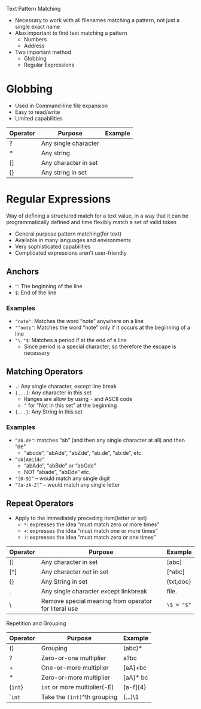 Text Pattern Matching
- Necessary to work with all filenames matching a pattern, not just a single exact name
- Also important to find text matching a pattern
	- Numbers
	- Address
- Two important method
	- Globbing
	- Regular Expressions

# Globbing
- Used in Command-line file expansion
- Easy to read/write
- Limited capabilities

| Operator    | Purpose    | Example |
| --- | --- | -------- |
| ?    | Any single character    |          |
| *    | Any string    |          |
| []   | Any character in set    |          |
| {}    | Any string in set    |          |

# Regular Expressions

Way of defining a structured match for a text value, in a way that it can be programmatically defined and time flexibly match a set of valid token
- General purpose pattern matching(for text)
- Available in many languages and environments
- Very sophisticated capabilities
- Complicated expressions aren't user-friendly

## Anchors
- `^`: The beginning of the line
- `$`: End of the line
### Examples
- `"note"`: Matches the word “note” anywhere on a line
- `"^note"`: Matches the word “note” only if it occurs at the beginning of a line
- `"\."$`: Matches a period if at the end of a line 
	- Since period is a special character, so therefore the escape is necessary

## Matching Operators
- `.`: Any single character, except line break
- `[...]`: Any character in this set
	- Ranges are allow by using `-` and ASCII code
	- `^` for "Not in this set" at the beginning 
- `{...}`: Any String in this set

### Examples
- `“ab.de"`: matches “ab” (and then any single character at all) and then “de"
	- “abcde”, “abAde”, “abZde”, “ab.de”, “ab:de”, etc. 
- `“ab[ABC]de”`
	- “abAde”, “abBde” or “abCde"
	- NOT “abade”, “abDde” etc.
- `"[0-9]”` – would match any single digit
- `“[a-zA-Z]”` – would match any single letter

## Repeat Operators
- Apply to the immediately preceding item(letter or set)
	- `*`: expresses the idea “must match zero or more times”
	- `+`: expresses the idea “must match one or more times”
	- `?`: expresses the idea “must match zero or one times”


| Operator | Purpose                                              | Example    |
| -------- | ---------------------------------------------------- | ---------- |
| []       | Any character in set                                 | \[abc\]    |
| [^]      | Any character *not* in set                           | \[^abc\]   |
| {}       | Any String in set                                    | {txt,doc}  |
| .        | Any single character except linkbreak                | file.      |
| \        | Remove special meaning from operator for literal use | `\$ = "$"` |
Repetition and Grouping

| Operator | Purpose | Example |
| ---- | ---- | ---- |
| () | Grouping | (abc)* |
| ? | Zero-or-one multiplier | a?bc |
| + | One-or-more multiplier | \[aA\]+bc |
| * | Zero-or-more multiplier | \[aA\]* bc |
| {`int`} | `int` or more multiplier(-E) | [a-f]{4} |
| \``int` | Take the `(int)`^th grouping | (...)\1 |

